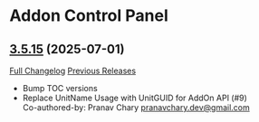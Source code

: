 # Addon Control Panel

## [3.5.15](https://github.com/Legacy-of-Sylvanaar/addon-control-panel/tree/3.5.15) (2025-07-01)
[Full Changelog](https://github.com/Legacy-of-Sylvanaar/addon-control-panel/compare/3.5.14...3.5.15) [Previous Releases](https://github.com/Legacy-of-Sylvanaar/addon-control-panel/releases)

- Bump TOC versions  
- Replace UnitName Usage with UnitGUID for AddOn API (#9)  
    Co-authored-by: Pranav Chary <pranavchary.dev@gmail.com>  